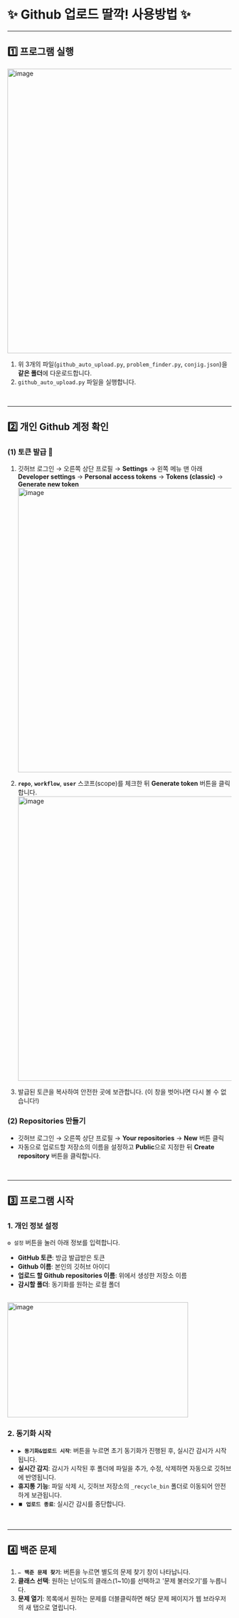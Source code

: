 # ✨ Github 업로드 딸깍! 사용방법 ✨

---

## 1️⃣ 프로그램 실행

<img width="1040" height="640" alt="image" src="https://github.com/user-attachments/assets/a28eeeae-b136-4c88-9a62-dced4513f160" />

1.  위 3개의 파일(`github_auto_upload.py`, `problem_finder.py`, `conjig.json`)을 **같은 폴더**에 다운로드합니다.
2.  `github_auto_upload.py` 파일을 실행합니다.

<br>

---

## 2️⃣ 개인 Github 계정 확인

### (1) 토큰 발급 🌟

1.  깃허브 로그인 → 오른쪽 상단 프로필 → **Settings** → 왼쪽 메뉴 맨 아래 **Developer settings** → **Personal access tokens** → **Tokens (classic)** → **Generate new token**
    <br>
    <img width="1040" height="640" alt="image" src="https://github.com/user-attachments/assets/82a57f71-b064-4849-9692-df27a8db0626" />

2.  **`repo`**, **`workflow`**, **`user`** 스코프(scope)를 체크한 뒤 **Generate token** 버튼을 클릭합니다.
    <br>
    <img width="640" height="640" alt="image" src="https://github.com/user-attachments/assets/f7c6cd49-4f8f-497a-9640-102343b4e254" />

3.  발급된 토큰을 복사하여 안전한 곳에 보관합니다. (이 창을 벗어나면 다시 볼 수 없습니다!)

### (2) Repositories 만들기
* 깃허브 로그인 → 오른쪽 상단 프로필 → **Your repositories** → **New** 버튼 클릭
* 자동으로 업로드할 저장소의 이름을 설정하고 **Public**으로 지정한 뒤 **Create repository** 버튼을 클릭합니다.

<br>

---

## 3️⃣ 프로그램 시작

### 1. 개인 정보 설정
`⚙️ 설정` 버튼을 눌러 아래 정보를 입력합니다.
* **GitHub 토큰**: 방금 발급받은 토큰
* **Github 이름**: 본인의 깃허브 아이디
* **업로드 할 Github repositories 이름**: 위에서 생성한 저장소 이름
* **감시할 폴더**: 동기화를 원하는 로컬 폴더

<br>
<img width="406" height="259" alt="image" src="https://github.com/user-attachments/assets/98e8efdd-d622-4397-8e1f-e32e82ece6f0" />
<br>

### 2. 동기화 시작
* **`▶️ 동기화&업로드 시작`**: 버튼을 누르면 초기 동기화가 진행된 후, 실시간 감시가 시작됩니다.
* **실시간 감지**: 감시가 시작된 후 폴더에 파일을 추가, 수정, 삭제하면 자동으로 깃허브에 반영됩니다.
* **휴지통 기능**: 파일 삭제 시, 깃허브 저장소의 `_recycle_bin` 폴더로 이동되어 안전하게 보관됩니다.
* **`⏹️ 업로드 종료`**: 실시간 감시를 중단합니다.

<br>

---

## 4️⃣ 백준 문제

1.  **`✏️ 백준 문제 찾기`**: 버튼을 누르면 별도의 문제 찾기 창이 나타납니다.
2.  **클래스 선택**: 원하는 난이도의 클래스(1~10)를 선택하고 '문제 불러오기'를 누릅니다.
3.  **문제 열기**: 목록에서 원하는 문제를 더블클릭하면 해당 문제 페이지가 웹 브라우저의 새 탭으로 열립니다.

